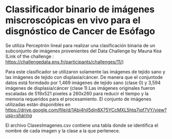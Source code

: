 # Classificador binario de imágenes miscroscópicas en vivo para el disgnóstico de Cancer de Esófago

Se utiliza Perceptrón lineal para realizar una clasificación binaria de un subconjunto de imágenes provenientes del Data Challenge by Mauna Kea 
(Link of the challenge : https://challengedata.ens.fr/participants/challenges/11/)

Para este clasificador se utilizaron solamente las imágenes de tejido sano y las imágenes de tejido con displasia/cáncer.
De manera que el conjuntode datos está formdado por 1,469 imágenes de tejido sano (clase 0)  y 3,594 imágenes de displasia/cáncer (clase 1).Las imágenes originales fueron escaladas de 519x521 pixeles a 260x260 para reducir el tiempo y la memoria requeridos para el procesamiento. El conjunto de imágenes utilizadas están disponibles en https://drive.google.com/file/d/1Abi4hjl5djn8X75YCcMXL5htq7iqf7VY/view?usp=sharing

El archivo ClasesImagenes.csv contiene una tabla donde se identifica el nombre de cada imagen y la clase a la que pertenece.





